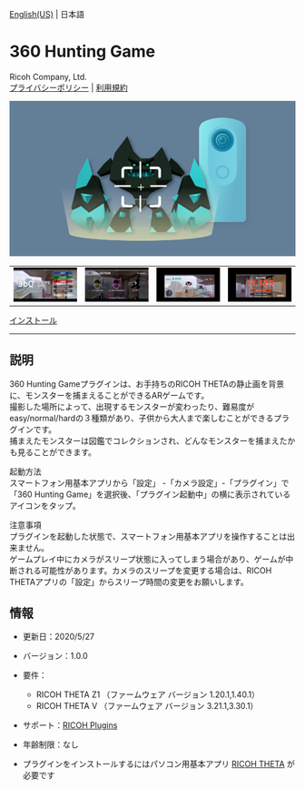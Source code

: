 [English(US)](README.md) | 日本語

# 360 Hunting Game
Ricoh Company, Ltd.  
[プライバシーポリシー](../../README.ja.md#%E3%83%97%E3%83%A9%E3%82%A4%E3%83%90%E3%82%B7%E3%83%BC%E3%83%9D%E3%83%AA%E3%82%B7%E3%83%BC) | [利用規約](../../README.ja.md#%E5%88%A9%E7%94%A8%E8%A6%8F%E7%B4%84)

<div align="center">
 <img src="1.png">
 <table>
  <tr>
   <td><img src="2.png"></td>
   <td><img src="3.png"></td>
   <td><img src="4.png"></td>
   <td><img src="5.png"></td>
  </tr>
 </table>
</div>

[インストール](https://link.ricoh360.com/plugins/com.theta360.hunting360/apk)

***

## 説明
360 Hunting Gameプラグインは、お手持ちのRICOH THETAの静止画を背景に、モンスターを捕まえることができるARゲームです。  
撮影した場所によって、出現するモンスターが変わったり、難易度がeasy/normal/hardの３種類があり、子供から大人まで楽しむことができるプラグインです。  
捕まえたモンスターは図鑑でコレクションされ、どんなモンスターを捕まえたかも見ることができます。  
  
起動方法  
スマートフォン用基本アプリから「設定」 -「カメラ設定」-「プラグイン」で「360 Hunting Game」を選択後、「プラグイン起動中」の横に表示されているアイコンをタップ。  
  
注意事項  
プラグインを起動した状態で、スマートフォン用基本アプリを操作することは出来ません。  
ゲームプレイ中にカメラがスリープ状態に入ってしまう場合があり、ゲームが中断される可能性があります。カメラのスリープを変更する場合は、RICOH THETAアプリの「設定」からスリープ時間の変更をお願いします。  

## 情報
  * 更新日：2020/5/27
  * バージョン：1.0.0
  * 要件：
    * RICOH THETA Z1 （ファームウェア バージョン 1.20.1,1.40.1）
    * RICOH THETA V （ファームウェア バージョン 3.21.1,3.30.1）
  * サポート：[RICOH Plugins](https://support.theta360.com/ja/)
  * 年齢制限：なし

* プラグインをインストールするにはパソコン用基本アプリ [RICOH THETA](https://theta360.com/ja/about/application/pc.html#app-detail-01) が必要です
